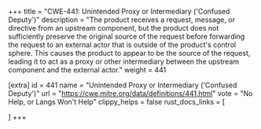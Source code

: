 +++
title = "CWE-441: Unintended Proxy or Intermediary ('Confused Deputy')"
description	= "The product receives a request, message, or directive from an upstream component, but the product does not sufficiently preserve the original source of the request before forwarding the request to an external actor that is outside of the product's control sphere. This causes the product to appear to be the source of the request, leading it to act as a proxy or other intermediary between the upstream component and the external actor."
weight = 441

[extra]
id = 441
name = "Unintended Proxy or Intermediary ('Confused Deputy')"
url = "https://cwe.mitre.org/data/definitions/441.html"
vote = "No Help, or Langs Won't Help"
clippy_helps = false
rust_docs_links = [
	
]
+++

